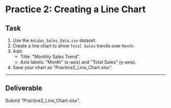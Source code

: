 # Practice 2: Creating a Line Chart

## Task
1. Use the `Adidas_Sales_Data.csv` dataset.
2. Create a line chart to show `Total Sales` trends over `Month`.
3. Add:
   - Title: "Monthly Sales Trend".
   - Axis labels: "Month" (x-axis) and "Total Sales" (y-axis).
4. Save your chart as "Practice2_Line_Chart.xlsx".

---

## Deliverable
Submit "Practice2_Line_Chart.xlsx".
